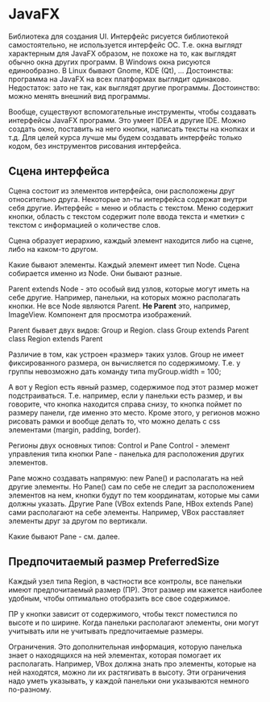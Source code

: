 # JavaFX

Библиотека для создания UI. Интерфейс рисуется библиотекой самостоятельно, не используется интерфейс ОС. Т.е. окна выглядт характерным для JavaFX образом, не похоже на то, как выглядят обычно окна других программ. В Windows окна рисуются единообразно. В Linux бывают Gnome, KDE (Qt), ...
Достоинства: программа на JavaFX на всех платформах выглядит одинаково. Недостаток: зато не так, как выглядят другие программы.
Достоинство: можно менять внешний вид программы.

Вообще, существуют вспомогательные инструменты, чтобы создавать интерфейсы JavaFX программ. Это умеет IDEA и другие IDE. Можно создать окно, поставить на него кнопки, написать тексты на кнопках и т.д.
Для целей курса лучше мы будем создавать интерфейс только кодом, без инструментов рисования интерфейса.

## Сцена интерфейса
Сцена состоит из элементов интерфейса, они расположены друг относительно друга. Некоторые эл-ты интерфейса содержат внутри себя другие. Интерфейс = меню и область с текстом. Меню содержит кнопки, область с текстом содержит поле ввода текста и «метки» с текстом с информацией о количестве слов.

Сцена образует иерархию, каждый элемент находится либо на сцене, либо на каком-то другом.

Какие бывают элементы. Каждый элемент имеет тип
Node. Сцена собирается именно из Node. Они бывают разные.

Parent extends Node - это особый вид узлов, которые могут иметь на себе другие. Например, панельки, на которых можно располагать кнопки. Не все Node являются Parent. **Не Parent** это, например, ImageView. Компонент для просмотра изображений.

Parent бывает двух видов: Group и Region.
class Group extends Parent
class Region extends Parent

Различие в том, как устроен «размер» таких узлов. Group не имеет фиксированного размера, он вычисляется по содержимому. Т.е. у группы невозможно дать команду типа
myGroup.width = 100;

А вот у Region есть явный размер, содержимое под этот размер может подстраиваться. Т.е. например, если у панельки есть размер, и вы говорите, что кнопка находится справа снизу, то кнопка поймет по размеру панели, где именно это место.
Кроме этого, у регионов можно рисовать рамки и вообще делать то, что можно делать с css элементами (margin, padding, border).

Регионы двух основных типов: Control и Pane
Control - элемент управления типа кнопки
Pane - панелька для расположения других элементов.

Pane можно создавать напрямую: new Pane() и располагать на ней другие элементы.
Но Pane() сам по себе не следит за расположением элементов на нем, кнопки будут по тем координатам, которые мы сами должны указать. Другие Pane (VBox extends Pane, HBox extends Pane) сами располагают на себе элементы. Например, VBox расставляет элементы друг за другом по вертикали.

Какие бывают Pane - см. далее.

## Предпочитаемый размер PreferredSize

Каждый узел типа Region, в частности все контролы, все панельки имеют предпочитаемый размер (ПР). Этот размер им кажется наиболее удобным, чтобы оптимально отобразить все свое содержимое.

ПР у кнопки зависит от содержимого, чтобы текст поместился по высоте и по ширине.
Когда панельки располагают элементы, они могут учитывать или не учитывать предпочитаемые размеры.

Ограничения. Это дополнительная информация, которую панелька знает о находящихся на ней элементах, которая помогает их располагать.
Например, VBox должна знать про элементы, которые на ней находятся, можно ли их растягивать в высоту. Эти ограничения надо уметь указывать, у каждой панельки они указываются немного по-разному.
